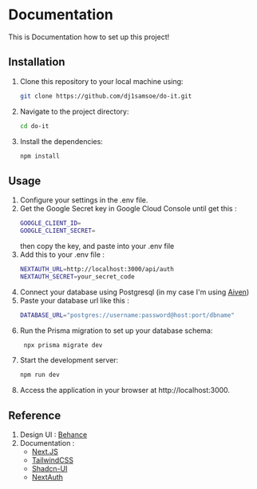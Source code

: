# Documentation

This is Documentation how to set up this project!

## Installation

1. Clone this repository to your local machine using:

   ```bash
   git clone https://github.com/dj1samsoe/do-it.git
   ```

2. Navigate to the project directory:
   ```bash
   cd do-it
   ```
3. Install the dependencies:
   ```bash
   npm install
   ```

## Usage

1. Configure your settings in the .env file.
2. Get the Google Secret key in Google Cloud Console until get this :
   ```bash
   GOOGLE_CLIENT_ID=
   GOOGLE_CLIENT_SECRET=
   ```
   then copy the key, and paste into your .env file
3. Add this to your .env file :
   ```bash
   NEXTAUTH_URL=http://localhost:3000/api/auth
   NEXTAUTH_SECRET=your_secret_code
   ```
4. Connect your database using Postgresql (in my case I'm using [Aiven](https://aiven.io/))
5. Paste your database url like this :
   ```bash
   DATABASE_URL="postgres://username:password@host:port/dbname"
   ```
6. Run the Prisma migration to set up your database schema:
   ```bash
    npx prisma migrate dev
   ```
7. Start the development server:
   ```bash
   npm run dev
   ```
8. Access the application in your browser at http://localhost:3000.

## Reference

1. Design UI : [Behance](https://www.behance.net/gallery/157754015/To-Do-List-UI-Design/modules/890065645)
2. Documentation :
   - [Next.JS](https://nextjs.org/)
   - [TailwindCSS](https://tailwindcss.com/docs/installation)
   - [Shadcn-UI](https://ui.shadcn.com/)
   - [NextAuth](https://next-auth.js.org/)
